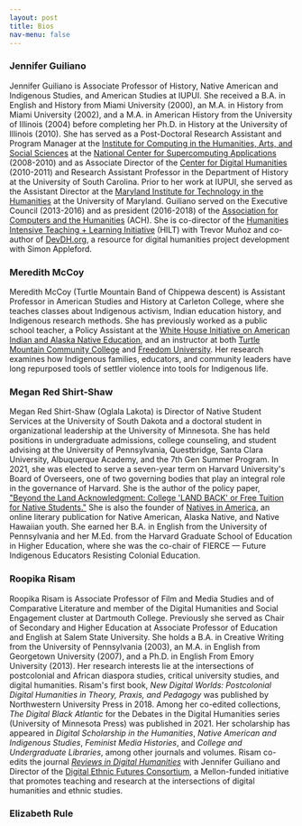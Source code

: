 ```yaml
---
layout: post
title: Bios
nav-menu: false
---
```


### Jennifer Guiliano

Jennifer Guiliano is Associate Professor of History, Native American and Indigenous Studies, and American Studies at IUPUI. She received a B.A. in English and History from Miami University (2000), an M.A. in History from Miami University (2002), and a M.A. in American History from the University of Illinois (2004) before completing her Ph.D. in History at the University of Illinois (2010). She has served as a Post-Doctoral Research Assistant and Program Manager at the [Institute for Computing in the Humanities, Arts, and Social Sciences](http://www.ichass.illinois.edu/Home/Home.html) at the [National Center for Supercomputing Applications](http://www.ncsa.illinois.edu/) (2008-2010) and as Associate Director of the [Center for Digital Humanities](http://cdh.sc.edu/) (2010-2011) and Research Assistant Professor in the Department of History at the University of South Carolina. Prior to her work at IUPUI, she served as the Assistant Director at the [Maryland Institute for Technology in the Humanities](https://jguiliano.com/about/biography/mith.umd.edu) at the University of Maryland. Guiliano served on the Executive Council (2013-2016) and as president (2016-2018) of the [Association for Computers and the Humanities](http://www.ach.org/) (ACH). She is co-director of the [Humanities Intensive Teaching + Learning Initiative](http://www.dhtraining.org/) (HILT) with Trevor Muñoz and co-author of [DevDH.org](http://devdh.org/), a resource for digital humanities project development with Simon Appleford.

### Meredith McCoy

Meredith McCoy (Turtle Mountain Band of Chippewa descent) is Assistant Professor in American Studies and History at Carleton College, where she teaches classes about Indigenous activism, Indian education history, and Indigenous research methods. She has previously worked as a public school teacher, a Policy Assistant at the [White House Initiative on American Indian and Alaska Native Education](https://sites.ed.gov/whiaiane/), and an instructor at both [Turtle Mountain Community College](https://www.tm.edu/) and [Freedom University](https://freedom-university.org/home). Her research examines how Indigenous families, educators, and community leaders have long repurposed tools of settler violence into tools for Indigenous life.

### Megan Red Shirt-Shaw

Megan Red Shirt-Shaw (Oglala Lakota) is Director of Native Student Services at the University of South Dakota and a doctoral student in organizational leadership at the University of Minnesota. She has held positions in undergraduate admissions, college counseling, and student advising at the University of Pennsylvania, Questbridge, Santa Clara University, Albuquerque Academy, and the 7th Gen Summer Program. In 2021, she was elected to serve a seven-year term on Harvard University's Board of Overseers, one of two governing bodies that play an integral role in the governance of Harvard. She is the author of the policy paper, ["Beyond the Land Acknowledgment: College 'LAND BACK' or Free Tuition for Native Students."](https://hackthegates.org/wp-content/uploads/2020/08/Redshirt-Shaw_Landback_HTGreport.pdf) She is also the founder of [Natives in America](http://nativesinamerica.com/), an online literary publication for Native American, Alaska Native, and Native Hawaiian youth. She earned her B.A. in English from the University of Pennsylvania and her M.Ed. from the Harvard Graduate School of Education in Higher Education, where she was the co-chair of FIERCE — Future Indigenous Educators Resisting Colonial Education.

### Roopika Risam

Roopika Risam is Associate Professor of Film and Media Studies and of Comparative Literature and member of the Digital Humanities and Social Engagement cluster at Dartmouth College. Previously she served as Chair of Secondary and Higher Education at Associate Professor of Education and English at Salem State University. She holds a B.A. in Creative Writing from the University of Pennsylvania (2003), an M.A. in English from Georgetown University (2007), and a Ph.D. in English From Emory University (2013). Her research interests lie at the intersections of postcolonial and African diaspora studies, critical university studies, and digital humanities. Risam's first book, _New Digital Worlds: Postcolonial Digital Humanities in Theory, Praxis, and Pedagogy_ was published by Northwestern University Press in 2018. Among her co-edited collections, _The Digital Black Atlantic_ for the Debates in the Digital Humanities series (University of Minnesota Press) was published in 2021. Her scholarship has appeared in _Digital Scholarship in the Humanities_, _Native American and Indigenous Studies_, _Feminist Media Histories_, and _College and Undergraduate Libraries_, among other journals and volumes. Risam co-edits the journal [_Reviews in Digital Humanities_](https://reviewsindh.pubpub.org) with Jennifer Guiliano and Director of the [Digital Ethnic Futures Consortium](http://digitalethnicfutures.org), a Mellon-funded initiative that promotes teaching and research at the intersections of digital humanities and ethnic studies.

### Elizabeth Rule

